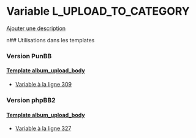 # Variable L_UPLOAD_TO_CATEGORY
[Ajouter une description](https://fa-tvars.appspot.com/L_UPLOAD_TO_CATEGORY)

n## Utilisations dans les templates

### Version PunBB

#### [Template album_upload_body](punbb/album_upload_body.md)
* [Variable à la ligne 309](../punbb/album_upload_body.tpl#L309)

### Version phpBB2

#### [Template album_upload_body](subsilver/album_upload_body.md)
* [Variable à la ligne 327](../subsilver/album_upload_body.tpl#L327)
